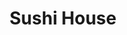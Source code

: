 ---
layout: place
title: "Sushi House"
permalink: /pennsylvania/willow-grove/sushi-house.html
stateAbbr: PA
stateName: Pennsylvania
cityName: Willow Grove
seo:
  name: "Sushi House"
  type: Restaurant
  links: https://www.sushihouse101.com/
description: "Looking for sushi in Willow Grove, Pennsylvania? Check out Sushi House for a delightful Japanese dining experience. Enjoy a variety of sushi and other dishes..."
place_id: ChIJ5xt7ZzGwxokRRMZB6pkklt4
photos:
  - name: >-
      places/ChIJ5xt7ZzGwxokRRMZB6pkklt4/photos/AeeoHcJPoNxd0muLNgAEiSBTIneZZTeHiBAKH07bUL6N4QwODbEwl0L5JS9MMi44rXwlb-7ISwx2st1WaYXuyjcKiJX5WAIDkhgbeR2RgWMQNsNEhJzs2sJDXIGW4W0yTJRiaV5oRx3vumcmorsa5J8DrwRkBgUhePOSzlt8nHelMZxnYWAgV_RkGg0_3XUmdOCArSCTf-PuRIJ4zQkGynKIsRct2_1l6PjP1Zmx-FTmvRgJCxfGJNn4wgQo5R4UB1ksbhD_dzDoTAiI43OIJqGsKZNEwaCXfFrAn3hn-xCxpltKyE3ISGNocnjBSJYKkPDAFk-eediuQKIkNiFoBuHY4ciNswmmN-RMzZdETZWKI13EeGBSsNtu89wpzSEBxZNPgSp-Lfj5nHYZwhsWLM84JSAMB0DeMZigyXoc11F-PvQ
    widthPx: 2048
    heightPx: 1536
    authorAttributions:
      - displayName: Naveed Pervez
        uri: https://maps.google.com/maps/contrib/115944893721444764032
        photoUri: >-
          https://lh3.googleusercontent.com/a-/ALV-UjUNJvzqavfAZdiByTgQI-e_sN_O57SXMxAfee_LTWVsl7QhVmji=s100-p-k-no-mo
    flagContentUri: >-
      https://www.google.com/local/imagery/report/?cb_client=maps_api_places.places_api&image_key=!1e10!2sCIHM0ogKEICAgIDEmezEBg&hl=en-US
    googleMapsUri: >-
      https://www.google.com/maps/place//data=!3m4!1e2!3m2!1sCIHM0ogKEICAgIDEmezEBg!2e10!4m2!3m1!1s0x89c6b031677b1be7:0xde962499ea41c644
  - name: >-
      places/ChIJ5xt7ZzGwxokRRMZB6pkklt4/photos/AeeoHcJranadrUJlbGgXRiAoFnnxbSyeooVHTivepOk2wVHTTODd7i4Mkf9r4AHCXOjUhMC_KSz82Sx0--zDSLzqmQnY_0UAfdA1U95wvyUtHe5F_R4GQHi2YmHpl3kBQCuYlZ9whSG_wZXIDVPeFWO78CM7hUxCOQGGhYhwuyWLetkfzSfp9dcu2CTvoxtxr8s_riakk3nkRHmPtkLAiVg9AZfOGvwBrjvUyGwdno0lsnuW8c7ZsKp1mUMbH6LU962FvRDew1QjMy_cCKD-6KkfHPd12PzjUULJgnE63-l9kkpYZWxxyMDhfpBeAv0PIsrZvGDh8VJWynITG_zUa_AOaJ6iAxYr_sZwerVi8QMlon-1RzD0sWqNAPor7MKhm4DUZIcDhVbb1B8yKAMx2BgKEDs3oqtUlomZnrEv-Tz26q-0Auut
    widthPx: 4032
    heightPx: 3024
    authorAttributions:
      - displayName: MKS
        uri: https://maps.google.com/maps/contrib/115319598800384958575
        photoUri: >-
          https://lh3.googleusercontent.com/a-/ALV-UjVMc7NTj5O4InLRY6D4Q7VDQ9BiFESRQEBN6WysPLQM7c1DGVxmlg=s100-p-k-no-mo
    flagContentUri: >-
      https://www.google.com/local/imagery/report/?cb_client=maps_api_places.places_api&image_key=!1e10!2sCIHM0ogKEICAgIDE_MaggAE&hl=en-US
    googleMapsUri: >-
      https://www.google.com/maps/place//data=!3m4!1e2!3m2!1sCIHM0ogKEICAgIDE_MaggAE!2e10!4m2!3m1!1s0x89c6b031677b1be7:0xde962499ea41c644
  - name: >-
      places/ChIJ5xt7ZzGwxokRRMZB6pkklt4/photos/AeeoHcJmRL6seaGgdV01L1dTbZqKAODz4yTssEUWYhdI4hXu73jr6B3rtBxrnLcl7qv4Kwx6U4vxs-MHh1Pa3uHh5O7-NkfvH5I_YW864jTAWff5RsC_XjcblQ-kqEkZRJ8rZSWvYbeSaGepG90alRCrbPXSK1Sj4i78ByCcuRQMYOEm1DUMZ_3yWt_2vR1h9kccWFN1OXmOwgbQwbvd5f8hltOIf3a6wJNj-Jux0z9M-zMCaTnaQU3L8FgrN5z-UIeKcYRFl7cFULVzdX5QdbeRs4b9R4fsRHQaiZZ4WBUfTBT2_uw2j5YV2mRzDJIw4WlaiChyFbCjDTySFm3Z0x72oS5W6ABQ-wEHAjpyvsoUiIlYs4PBJQMyhZxlgeTG26AyZebwnN20DXIPmqYJRSa1Nz4Rm9mafYiZW5XnqZUbF-XSxiEr
    widthPx: 3024
    heightPx: 4032
    authorAttributions:
      - displayName: sharon
        uri: https://maps.google.com/maps/contrib/110764207272876612407
        photoUri: >-
          https://lh3.googleusercontent.com/a/ACg8ocJQyPRI0Erqr6TsjI3zFOfbn1U1I6zCf0Qe-2XZF7eNrmsz3sE=s100-p-k-no-mo
    flagContentUri: >-
      https://www.google.com/local/imagery/report/?cb_client=maps_api_places.places_api&image_key=!1e10!2sCIHM0ogKEICAgICbp8eyuAE&hl=en-US
    googleMapsUri: >-
      https://www.google.com/maps/place//data=!3m4!1e2!3m2!1sCIHM0ogKEICAgICbp8eyuAE!2e10!4m2!3m1!1s0x89c6b031677b1be7:0xde962499ea41c644
  - name: >-
      places/ChIJ5xt7ZzGwxokRRMZB6pkklt4/photos/AeeoHcJyjZxvJC2htQLsnixk8S0z2LCYL9rDS-sykUQBXa2lYwY5QK1rfTk9SSOPr_8tRTRb3Zk5hxtNx88p5EnCanHQo7O8ejfOIypPliGm_j_-K2OdURVBWIyGld-6Xne5LrbYq2RcLaMELqkm3ygHr1lazerSeXkg28vtLeEFqDjF72KB-q5j8aJfOd6voLWRgPmeNV0MSYtPFIt01y3-ad0Z0LT9sXV0j-4IVblHHe9x6RRRvhDL1zvtbTOXmV8l7_JVSTjslPpvrZytZ12ao7BoNOsNTjIcmXejynj-SjOP6f5q0EbuTO5GbcIz-kc1f-PaFabbYaanPaLnB48UpL6p4dWxRFhzLgYedj_poKzKqi09q1xiQ3MawVaqyo98L9ydJ5P9KHFb23UFnCpZyl04VDgk69c9J6G7d0Zz_pM
    widthPx: 4032
    heightPx: 3024
    authorAttributions:
      - displayName: Jordan Shapiro
        uri: https://maps.google.com/maps/contrib/103236211770089974131
        photoUri: >-
          https://lh3.googleusercontent.com/a-/ALV-UjW6RxxSE-KbxqGW1TMmZ2XfJ4u2GoKZKIAv7dxTfb0FOLnUDDs8EQ=s100-p-k-no-mo
    flagContentUri: >-
      https://www.google.com/local/imagery/report/?cb_client=maps_api_places.places_api&image_key=!1e10!2sCIHM0ogKEICAgIDx34i9Kg&hl=en-US
    googleMapsUri: >-
      https://www.google.com/maps/place//data=!3m4!1e2!3m2!1sCIHM0ogKEICAgIDx34i9Kg!2e10!4m2!3m1!1s0x89c6b031677b1be7:0xde962499ea41c644
  - name: >-
      places/ChIJ5xt7ZzGwxokRRMZB6pkklt4/photos/AeeoHcLhh5nSQjzhSC8aFfoFR9WQjf-XASaU0Bs66OphEB4v-qSElMCyvfKQyVkXoHwo8e7w1JOTF_4BzyFiZLW6SPsTrtpG1UWljYH-2CXgRd54feXaJoBe9IkQcLEEmCutmPLhJUNbNXdsTCQxFkqr1llCImvXTp1mx_1582vsEcs3zViaTzQDIuVEfV37VYi7Vgy8nX8IEKn5KR7YcBcvpwoXR_7RB4caSMBJYnu1dRB-A5EpAgR0WqVy4lQZ9XzWEoO2pfzS3FVp9TmNbhqwc7WKEjnBU-C_DuE1fOr7ueNQICighoWNbyPvaZztjPHOOdGDl9E9hj_7566EcGeykh4Zo3eIDH92vO_l7x9qlEdiU0haYEPYhdKGpbL8pk-TaE7BPzXNamOhbl9uNkTrUALd6SiFLLrIpEZBPZo3UdPi5A
    widthPx: 3024
    heightPx: 4032
    authorAttributions:
      - displayName: Jennifer Lee
        uri: https://maps.google.com/maps/contrib/103682346994117612383
        photoUri: >-
          https://lh3.googleusercontent.com/a-/ALV-UjVWzObttcFyYebySjjfgVHHM9e7ArRsq2yUzzN9XWQDIMW7-fnC=s100-p-k-no-mo
    flagContentUri: >-
      https://www.google.com/local/imagery/report/?cb_client=maps_api_places.places_api&image_key=!1e10!2sCIHM0ogKEICAgIDL_eHQYQ&hl=en-US
    googleMapsUri: >-
      https://www.google.com/maps/place//data=!3m4!1e2!3m2!1sCIHM0ogKEICAgIDL_eHQYQ!2e10!4m2!3m1!1s0x89c6b031677b1be7:0xde962499ea41c644
  - name: >-
      places/ChIJ5xt7ZzGwxokRRMZB6pkklt4/photos/AeeoHcJw-vBMh2hRvivrdRTM7ZCl2zJinhd27UahCXRx9KAlCVJV2vaMimNacj0iMJoIGbElsWDO6IAM0ZAZK0e5tzoAP6HlhvS7uash1nMf26Rj2qywXJ_m4S4_qHaCZZ95kp57i-vivzrqCdIA3gaxIfvJ-LmjX1QGkIVAiM6V5gSVhl6jHiI7-4U35Cze5Ox6a95iA9Dfmwd8OXdtdtC-7Xf4hfmCdNZ3d0XMflqhQQTUviq25aq4NLOE2ZB7q8dNwi6xb764LAG6mLkw9u8rnNjx102WGEIz66cKwUPyVwQGj0bT005MZDkRqBEXH7VCqUXxedC1XjUW4SgrYNC96Q9GLWtUaFqqYEwVDq95VApncv5SzBNWcnFJepi0z59dOiiFHgJinVKmaBZUVHLP60eYmWdIzPmV6K43W6CBDAjJHw
    widthPx: 1080
    heightPx: 1063
    authorAttributions:
      - displayName: Amanda Williamson
        uri: https://maps.google.com/maps/contrib/103090365160195064324
        photoUri: >-
          https://lh3.googleusercontent.com/a/ACg8ocJb0meJUT7_ehl4ZO-GUTsziLtOwOW3YenStdwGKHEsQXqA1g=s100-p-k-no-mo
    flagContentUri: >-
      https://www.google.com/local/imagery/report/?cb_client=maps_api_places.places_api&image_key=!1e10!2sCIHM0ogKEICAgICk-cbOfg&hl=en-US
    googleMapsUri: >-
      https://www.google.com/maps/place//data=!3m4!1e2!3m2!1sCIHM0ogKEICAgICk-cbOfg!2e10!4m2!3m1!1s0x89c6b031677b1be7:0xde962499ea41c644
  - name: >-
      places/ChIJ5xt7ZzGwxokRRMZB6pkklt4/photos/AeeoHcLhB4HwLaFnHpDtZ7nq6vMGCSKOcCg5hcli3RGEY1Wl-DV_LkNAO4BK2trSwXuvYaL7D51drMxiKAXskPAdx09vgSYdWYIyRROulGFa5-_17OLl5Zqisle2iWMeJqUMCharC6ZBOBsyRVh0Ga__z3dxUVhWe9T3IGDo8qEcrRdCXDQkoXhZgwhVYu97gMYFzjMDKDvoy4-OGIc9fVuhDdGzv2Ez4dmsCwmy1ejM78htZ8vgMdJFsLj96T0bz4wCRemFFFx8Au5SiIe6RwdeND8soWwBroWKkPRol28Xhh8DWt_L55C9ta-JqQTx-gUHO3aFt1oND5bbVwllpJmi02_WNh1YIdqXItn6dByixzL-BWwT-BM1B0LiCSGXsoVNzyqFJYRiOu2ups7IWG0DxJyZ3mot8-B3b7tV_wNdzp8
    widthPx: 2048
    heightPx: 1536
    authorAttributions:
      - displayName: Naveed Pervez
        uri: https://maps.google.com/maps/contrib/115944893721444764032
        photoUri: >-
          https://lh3.googleusercontent.com/a-/ALV-UjUNJvzqavfAZdiByTgQI-e_sN_O57SXMxAfee_LTWVsl7QhVmji=s100-p-k-no-mo
    flagContentUri: >-
      https://www.google.com/local/imagery/report/?cb_client=maps_api_places.places_api&image_key=!1e10!2sCIHM0ogKEICAgIDEmaSEVw&hl=en-US
    googleMapsUri: >-
      https://www.google.com/maps/place//data=!3m4!1e2!3m2!1sCIHM0ogKEICAgIDEmaSEVw!2e10!4m2!3m1!1s0x89c6b031677b1be7:0xde962499ea41c644
  - name: >-
      places/ChIJ5xt7ZzGwxokRRMZB6pkklt4/photos/AeeoHcIms03yMXe4Zswg5nXdMyikpUjOXe6ifoyfmsfXeWiyoaFdSq_ofj7PXeoLBrRoMt_QXyYV3ai7Y38Emq2TgVvqVr-wdKxl3YKxQ-FNRuIqEZt9fCIGdF6w6mUkY9gOwAEkGL6uIN4VN66o-Xx4bzhAWqVTxl5crfLFV0oQJgjhd-cK_FbwOi6P3BKLsLIrYQOY41VYHoGSQfuY3DmrYX_0jrx-7NfTrf-GAMAKaw4sWFWhammvqZ5CpjcydQEhIquoFTboEXxQQ3hhN_cHR3YHcx-qwbbUcXMIsg_1kRKpbMldcDDqIc9IxmDSavl-v74ql4hh7F17_08L2O_1E7Udxt5vqWihXPL0tE_TCLmJpl19wuO7COtU_MQLFC8OD4y5jJFGihj2EQmWvzX8lj0md9mcXJdEgejBNoFbjwlJuQ
    widthPx: 3024
    heightPx: 4032
    authorAttributions:
      - displayName: E T
        uri: https://maps.google.com/maps/contrib/116121851005957986544
        photoUri: >-
          https://lh3.googleusercontent.com/a-/ALV-UjVv_-2RzGZ_es_6YSWtR3MSIi0eidYvsf8960GIAoCwXh_9DappOg=s100-p-k-no-mo
    flagContentUri: >-
      https://www.google.com/local/imagery/report/?cb_client=maps_api_places.places_api&image_key=!1e10!2sCIHM0ogKEICAgICEsK7HGw&hl=en-US
    googleMapsUri: >-
      https://www.google.com/maps/place//data=!3m4!1e2!3m2!1sCIHM0ogKEICAgICEsK7HGw!2e10!4m2!3m1!1s0x89c6b031677b1be7:0xde962499ea41c644
  - name: >-
      places/ChIJ5xt7ZzGwxokRRMZB6pkklt4/photos/AeeoHcK4NLqQwsVUQ-YJ_dFP6VKDCRLLrJXN2cSo7Ly0ScrACfrLDL3Nru2g9c9G9Om8OSKtAP_kLhIsjumFAxRrF_RHaxFM2JQDWM8QwRezc2dYCtcMshyh1z1BeJ_lt3LZvuexh5cqiOjitn8R7BfoRqTAh126gn8ic_WQK4kqAIQzjsm-4VzOp_9FtcD7G9QTzhDX2IeJxoWRXGSkets2SzDGhjMfDK81XXG2gDuEH6BGBI0zO8omIcF_qUYBO1b-pNWFnEflWRQ5cfrSoLpkFamapqpwGU81aPrNIg7mmlBqj3Esz2r3cdX09gX28YHouvW5kR_aRLEm-aa09IAawLV9tPO9VjMv_Sh-ZXOSnWPUM3MKmVJkJcli_HA0fyiFqdXGP92HBXnV6Z16NqOHpwJzsXcYYXYODaEbvgWaoNoQivw
    widthPx: 3024
    heightPx: 4032
    authorAttributions:
      - displayName: Blondie Blondiebomb13
        uri: https://maps.google.com/maps/contrib/101711593266850746417
        photoUri: >-
          https://lh3.googleusercontent.com/a-/ALV-UjV6Ntxf8_813vp5X7Aruu2fqtUXyGIH6Hhbn1iNPk5B5fnV6pKbuA=s100-p-k-no-mo
    flagContentUri: >-
      https://www.google.com/local/imagery/report/?cb_client=maps_api_places.places_api&image_key=!1e10!2sCIHM0ogKEICAgICO7ImrigE&hl=en-US
    googleMapsUri: >-
      https://www.google.com/maps/place//data=!3m4!1e2!3m2!1sCIHM0ogKEICAgICO7ImrigE!2e10!4m2!3m1!1s0x89c6b031677b1be7:0xde962499ea41c644
  - name: >-
      places/ChIJ5xt7ZzGwxokRRMZB6pkklt4/photos/AeeoHcIT9eR18voCV0Hm4vitiJ9T7JCjxJKdUuHSgU0Iq8QzLVd4SswwB0ZnIkelVROsz1JW0Ec-IqJNJvl66OSkAVNcTpQ3KqRpfcmoDMrFc8bJbB4f5R6-dyrc4pCNAsGJtH4l0EiXQ3TjASZFDQrkF4HDFdtc9WqJN1m0IaM45R3mxc1TKxXRE0nT4qJqWXY0ewzE7m1IIGjCg1Yz1HNlR-t4RnfBLJP81_TRW2TiOeYGoxPRkr9GZMfY_nRsCfHdj9qJrGkYj0Cn3XlVsOomd7xuV5a_l95tCc_CRJLBxRu_f0yvGqDP1Xknt4qhNiuWfGGjoibQCPvixLeiT1d0y6YiKQk2p9lsAft-NDveLoygFHEr538zW9ZRjllhrIk2OBvI-xPtQAR_mryGb5JIqxG7SgbI0cELAPiH7sMOB2g
    widthPx: 4032
    heightPx: 3024
    authorAttributions:
      - displayName: E T
        uri: https://maps.google.com/maps/contrib/116121851005957986544
        photoUri: >-
          https://lh3.googleusercontent.com/a-/ALV-UjVv_-2RzGZ_es_6YSWtR3MSIi0eidYvsf8960GIAoCwXh_9DappOg=s100-p-k-no-mo
    flagContentUri: >-
      https://www.google.com/local/imagery/report/?cb_client=maps_api_places.places_api&image_key=!1e10!2sCIHM0ogKEICAgICEsPbDYg&hl=en-US
    googleMapsUri: >-
      https://www.google.com/maps/place//data=!3m4!1e2!3m2!1sCIHM0ogKEICAgICEsPbDYg!2e10!4m2!3m1!1s0x89c6b031677b1be7:0xde962499ea41c644
address: 101 E Moreland Rd Ste K, Willow Grove, PA 19090, USA
street: 101 E Moreland Rd Ste K
city: Willow Grove
state: PA
zip: '19090'
country: USA
neighborhood: null
latitude: '40.139759'
longitude: '-75.113620'
accessibility_options:
  wheelchairAccessibleParking: true
  wheelchairAccessibleEntrance: true
  wheelchairAccessibleRestroom: true
  wheelchairAccessibleSeating: true
business_status: OPERATIONAL
name: Sushi House
google_maps_links:
  directionsUri: >-
    https://www.google.com/maps/dir//''/data=!4m7!4m6!1m1!4e2!1m2!1m1!1s0x89c6b031677b1be7:0xde962499ea41c644!3e0
  placeUri: https://maps.google.com/?cid=16039047366405375556
  writeAReviewUri: >-
    https://www.google.com/maps/place//data=!4m3!3m2!1s0x89c6b031677b1be7:0xde962499ea41c644!12e1
  reviewsUri: >-
    https://www.google.com/maps/place//data=!4m4!3m3!1s0x89c6b031677b1be7:0xde962499ea41c644!9m1!1b1
  photosUri: >-
    https://www.google.com/maps/place//data=!4m3!3m2!1s0x89c6b031677b1be7:0xde962499ea41c644!10e5
primary_type: Sushi Restaurant
opening_hours:
  regular: null
  current: null
secondary_opening_hours:
  regular:
    weekdayDescriptions: null
    type: null
  current:
    weekdayDescriptions: null
    type: null
phone: (215) 658-1888
price_level: PRICE_LEVEL_INEXPENSIVE
price_range: $10 &ndash; $20
rating: '4.4'
rating_count: 466
website: https://www.sushihouse101.com/
reviews: null
parking_options: null
payment_options: null
allow_dogs: null
curbside_pickup: null
delivery: null
dine_in: null
good_for_children: null
good_for_groups: null
good_for_sports: null
live_music: null
menu_for_children: null
outdoor_seating: null
reservable: null
restroom: null
serves_beer: null
serves_breakfast: null
serves_brunch: null
serves_cocktails: null
serves_coffee: null
serves_dinner: null
serves_dessert: null
serves_lunch: null
serves_vegetarian_food: null
serves_wine: null
takeout: null
summary: null

---